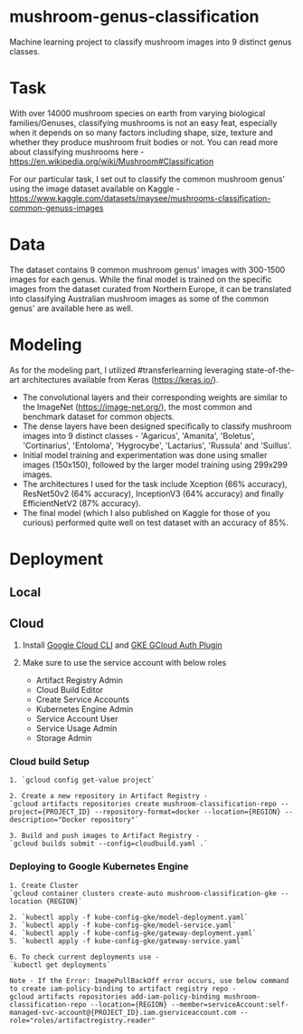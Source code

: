 # mushroom-genus-classification
Machine learning project to classify mushroom images into 9 distinct genus classes.

# Task
With over 14000 mushroom species on earth from varying biological families/Genuses, classifying mushrooms is not an easy feat, especially when it depends on so many factors including shape, size, texture and whether they produce mushroom fruit bodies or not. You can read more about classifying mushrooms here - https://en.wikipedia.org/wiki/Mushroom#Classification

For our particular task, I set out to classify the common mushroom genus' using the image dataset available on Kaggle - https://www.kaggle.com/datasets/maysee/mushrooms-classification-common-genuss-images

# Data
The dataset contains 9 common mushroom genus' images with 300-1500 images for each genus. While the final model is trained on the specific images from the dataset curated from Northern Europe, it can be translated into classifying Australian mushroom images as some of the common genus' are available here as well.

# Modeling
As for the modeling part, I utilized #transferlearning leveraging state-of-the-art architectures available from Keras (https://keras.io/).
- The convolutional layers and their corresponding weights are similar to the ImageNet (https://image-net.org/), the most common and benchmark dataset for common objects.
- The dense layers have been designed specifically to classify mushroom images into 9 distinct classes - 'Agaricus', 'Amanita', 'Boletus', 'Cortinarius', 'Entoloma', 'Hygrocybe', 'Lactarius', 'Russula' and 'Suillus'.
- Initial model training and experimentation was done using smaller images (150x150), followed by the larger model training using 299x299 images.
- The architectures I used for the task include Xception (66% accuracy), ResNet50v2 (64% accuracy), InceptionV3 (64% accuracy) and finally EfficientNetV2 (87% accuracy).
- The final model (which I also published on Kaggle for those of you curious) performed quite well on test dataset with an accuracy of 85%.


# Deployment


## Local

## Cloud

1. Install [Google Cloud CLI](https://cloud.google.com/sdk/docs/install#deb) and [GKE GCloud Auth Plugin](https://cloud.google.com/blog/products/containers-kubernetes/kubectl-auth-changes-in-gke)

2. Make sure to use the service account with below roles
    - Artifact Registry Admin
    - Cloud Build Editor
    - Create Service Accounts
    - Kubernetes Engine Admin
    - Service Account User
    - Service Usage Admin
    - Storage Admin

### Cloud build Setup

    1. `gcloud config get-value project`

	2. Create a new repository in Artifact Registry - 
    `gcloud artifacts repositories create mushroom-classification-repo --project={PROJECT_ID} --repository-format=docker --location={REGION} --description="Docker repository"`

    3. Build and push images to Artifact Registry - 
    `gcloud builds submit --config=cloudbuild.yaml .`

### Deploying to Google Kubernetes Engine
    1. Create Cluster 
    `gcloud container clusters create-auto mushroom-classification-gke --location {REGION}`

    2. `kubectl apply -f kube-config-gke/model-deployment.yaml`
	3. `kubectl apply -f kube-config-gke/model-service.yaml`
	4. `kubectl apply -f kube-config-gke/gateway-deployment.yaml`
    5. `kubectl apply -f kube-config-gke/gateway-service.yaml`

    6. To check current deployments use - 
    `kubectl get deployments`

    Note - If the Error: ImagePullBackOff error occurs, use below command to create iam-policy-binding to artifact registry repo - 
    gcloud artifacts repositories add-iam-policy-binding mushroom-classification-repo --location={REGION} --member=serviceAccount:self-managed-svc-account@{PROJECT_ID}.iam.gserviceaccount.com --role="roles/artifactregistry.reader"
